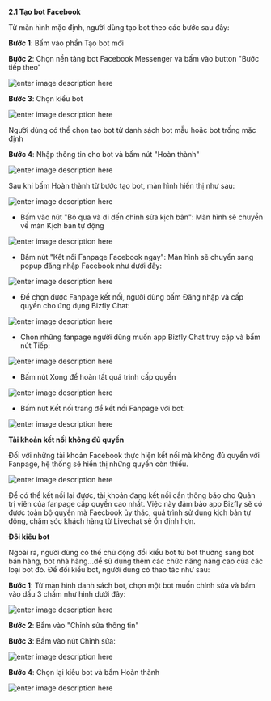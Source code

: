 **2.1 Tạo bot Facebook**

Từ màn hình mặc định, người dùng tạo bot theo các bước sau đây:

**Bước 1**: Bấm vào phần Tạo bot mới

**Bước 2**: Chọn nền tảng bot Facebook Messenger  và bấm vào button "Bước tiếp theo"

![enter image description here](https://static8.muarecdn.com/original/muare/images/2022/03/01/6228196_3.jpg)

**Bước 3**: Chọn kiểu bot

![enter image description here](https://chatbizfly.mediacdn.vn/2022/12/08/chatbot/img_41jpg1670488364.jpg)

Người dùng có thể chọn tạo bot từ danh sách bot mẫu hoặc bot trống mặc định

**Bước 4**: Nhập thông tin cho bot và bấm nút "Hoàn thành"

![enter image description here](https://static8.muarecdn.com/original/muare/images/2022/03/01/6228206_5.jpg)

Sau khi bấm Hoàn thành từ bước tạo bot, màn hình hiển thị như sau:

![enter image description here](https://static8.muarecdn.com/original/muare/images/2022/03/01/6228265_6.jpg)

-   Bấm vào nút "Bỏ qua và đi đến chỉnh sửa kịch bản": Màn hình sẽ chuyền về màn Kịch bản tự động

![enter image description here](https://static8.muarecdn.com/original/muare/images/2022/03/01/6228299_9.jpg)

-   Bấm nút "Kết nối Fanpage Facebook ngay": Màn hình sẽ chuyển sang popup đăng nhập Facebook như dưới đây:

![enter image description here](https://static8.muarecdn.com/original/muare/images/2022/03/01/6228275_8.jpg)

- Để chọn được Fanpage kết nối, người dùng bấm Đăng nhập và cấp quyền cho ứng dụng Bizfly Chat:

![enter image description here](https://static8.muarecdn.com/original/muare/images/2022/03/01/6228308_10.jpg)

- Chọn những fanpage người dùng muốn app Bizfly Chat truy cập và bấm nút Tiếp:

![enter image description here](https://static8.muarecdn.com/original/muare/images/2022/03/01/6228317_11.jpg)

- Bấm nút Xong để hoàn tất quá trình cấp quyền

![enter image description here](https://static8.muarecdn.com/original/muare/images/2022/03/01/6228318_12.jpg)

- Bấm nút Kết nối trang để kết nối Fanpage với bot:

![enter image description here](https://static8.muarecdn.com/original/muare/images/2022/03/01/6228339_13.jpg)

**Tài khoản kết nối không đủ quyền**

Đối với những tài khoản Facebook thực hiện kết nối mà không đủ quyền với Fanpage, hệ thống sẽ hiển thị những quyền còn thiếu. 

![enter image description here](https://chatbizfly.mediacdn.vn/2023/01/03/chatbot/img_83jpg1672720398.jpg)

Để có thể kết nối lại được, tài khoản đang kết nối cần thông báo cho Quản trị viên của fanpage cấp quyền cao nhất. Việc này đảm bảo app Bizfly sẽ có được toàn bộ quyền mà Faecbook ủy thác, quá trình sử dụng kịch bản tự động, chăm sóc khách hàng từ Livechat sẽ ổn định hơn. 

**Đổi kiểu bot**

Ngoài ra, người dùng có thể chủ động đổi kiểu bot từ bot thường sang bot bán hàng, bot nhà hàng...để sử dụng thêm các chức năng nâng cao của các loại bot đó. Để đổi kiểu bot, người dùng có thao tác như sau:

**Bước 1**: Từ màn hình danh sách bot, chọn một bot muốn chỉnh sửa và bấm vào dấu 3 chấm như hình dưới đây:

![enter image description here](https://chatbizfly.mediacdn.vn/2022/12/08/chatbot/img_42jpg1670488920.jpg)

**Bước 2**: Bấm vào "Chỉnh sửa thông tin"

**Bước 3**: Bấm vào nút Chỉnh sửa:

![enter image description here](https://chatbizfly.mediacdn.vn/2022/12/08/chatbot/img_43jpg1670488998.jpg)

**Bước 4**: Chọn lại kiểu bot và bấm Hoàn thành

![enter image description here](https://chatbizfly.mediacdn.vn/2022/12/08/chatbot/img_44jpg1670489030.jpg)